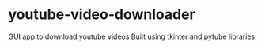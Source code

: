 # youtube-video-downloader
GUI app to download youtube videos
Built using tkinter and pytube libraries.

